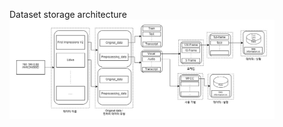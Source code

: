 <figure>
   Dataset storage architecture
<img src = "https://github.com/ISSR-CBNU/Personality-trait-prediction/blob/main/Dataset/datastore.jpg" width = "auto" height="auto"/>

</figure>